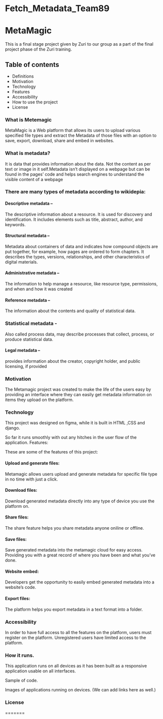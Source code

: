 # Fetch_Metadata_Team89
# MetaMagic
This is a final stage project given by Zuri to our group as a part of the final project phase of the Zuri training.

## Table of contents

- Definitions
- Motivation
- Technology
- Features
- Accessibility
- How to use the project
- License


### What is Metemagic

MetaMagic is a Web platform that allows its users to upload various specified file types and extract the Metadata of those files with an option to save, export, download, share and embed in websites.

### What is metadata?

It is data that provides information about the data. Not the content as per text or image in it self.Metadata isn’t displayed on a webpage but can be found in the pages’ code and helps search engines to understand the visible content of a webpage

### There are many types of metadata according to wikidepia:

 #### Descriptive metadata – 
 The descriptive information about a resource. It is used for discovery and identification. It includes elements such as title, abstract, author, and  keywords.

#### Structural metadata –  
Metadata about containers of data and indicates how compound objects  are put together, for example, how pages are ordered to form chapters. It describes the types, versions, relationships, and other characteristics of digital materials.

#### Administrative metadata – 
The information to help manage a resource, like resource type, permissions, and when and how it was created

#### Reference metadata –  
The information about the contents and quality of statistical data.

### Statistical metadata  -
Also called process data, may describe processes that collect, process, or produce statistical data.

#### Legal metadata –
 provides information about the creator, copyright holder, and public licensing, if provided	


### Motivation

The Metamagic project was created to make the life of the users easy by providing an interface  where they can  easily get metadata  information on items  they upload on the  platform. 


### Technology 

This project was designed on figma, while it is built in HTML ,CSS and  django.

So far it runs smoothly with out any hitches in the user flow of the application.
Features:

These are some of the features of this project:


#### Upload and generate files:  
Metamagic allows users upload and generate metadata for specific file type in no time with just a click.

#### Download files: 
 Download generated metadata directly into any type of device you use the platform on.

#### Share files: 
The share feature helps you share metadata anyone oniline or offline.

#### Save files: 
Save generated metadata into the metamagic cloud for easy access.
Providing you with a great record of where you have been and what you’ve done.

#### Website embed: 
Developers get the opportunity to easily embed generated metadata into a website’s code.

#### Export files:
 The platform helps you export metadata in a text format into a folder.

### Accessibility 

In order to have full access to all the features on the platform, users must register on the platform. 
Unregistered users have limited access to the platform.

### How it runs.
This application runs on all devices as it has been built as a responsive application usable on all interfaces.

Sample of code.

Images of applications running on devices.
(We can add links here as well.)

### License
=======

